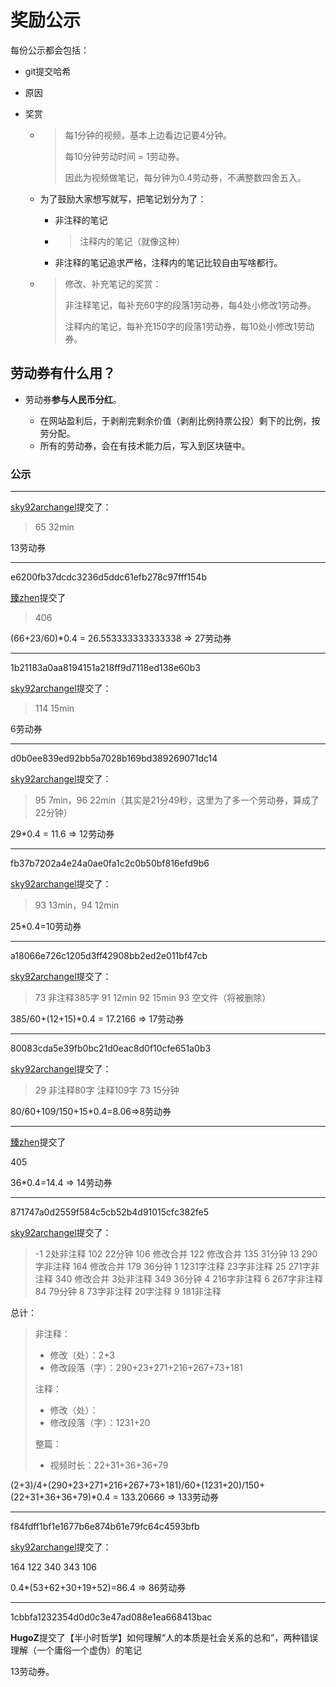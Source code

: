 # 奖励公示

每份公示都会包括：

* git提交哈希

* 原因

* 奖赏

  * > 每1分钟的视频，基本上边看边记要4分钟。
    >
    > 每10分钟劳动时间 = 1劳动券。
    >
    > 因此为视频做笔记，每分钟为0.4劳动券，不满整数四舍五入。
    
  * 为了鼓励大家想写就写，把笔记划分为了：

    * 非注释的笔记

    * > 注释内的笔记（就像这种）

    * 非注释的笔记追求严格，注释内的笔记比较自由写啥都行。

  * > 修改、补充笔记的奖赏：
    >
    > 非注释笔记，每补充60字的段落1劳动券，每4处小修改1劳动券。
    >
    > 注释内的笔记，每补充150字的段落1劳动券，每10处小修改1劳动券。


## 劳动券有什么用？


* 劳动券**参与人民币分红**。

  * 在网站盈利后，于剥削完剩余价值（剥削比例持票公投）剩下的比例，按劳分配。
  * 所有的劳动券，会在有技术能力后，写入到区块链中。

### 公示

---

[sky92archangel](https://gitee.com/sky92archangel)提交了：

> 65 32min

13劳动券

---

e6200fb37dcdc3236d5ddc61efb278c97fff154b

[臻zhen](https://gitee.com/Czhenqaz)提交了

> 406

(66+23/60)*0.4 = 26.553333333333338 => 27劳动券

---

1b21183a0aa8194151a218ff9d7118ed138e60b3

[sky92archangel](https://gitee.com/sky92archangel)提交了：

> 114 15min

6劳动券

---

d0b0ee839ed92bb5a7028b169bd389269071dc14

[sky92archangel](https://gitee.com/sky92archangel)提交了：

> 95 7min，96 22min（其实是21分49秒，这里为了多一个劳动券，算成了22分钟）

29*0.4 = 11.6 => 12劳动券

---

 fb37b7202a4e24a0ae0fa1c2c0b50bf816efd9b6

[sky92archangel](https://gitee.com/sky92archangel)提交了：

> 93 13min，94 12min

25*0.4=10劳动券

---

a18066e726c1205d3ff42908bb2ed2e011bf47cb

[sky92archangel](https://gitee.com/sky92archangel)提交了：

> 73
> 	非注释385字
> 91
> 	12min
> 92
> 	15min
> 93 空文件（将被删除）

385/60+(12+15)*0.4 = 17.2166 => 17劳动券

---

80083cda5e39fb0bc21d0eac8d0f10cfe651a0b3

[sky92archangel](https://gitee.com/sky92archangel)提交了：

> 29
> 	非注释80字
> 	注释109字
> 73
> 	15分钟

80/60+109/150+15*0.4=8.06=>8劳动券

---

[臻zhen](https://gitee.com/Czhenqaz)提交了

405

36*0.4=14.4 => 14劳动券

---

871747a0d2559f584c5cb52b4d91015cfc382fe5

[sky92archangel](https://gitee.com/sky92archangel)提交了：

> -1
> 	2处非注释
> 102
> 	22分钟
> 106 修改合并
> 122 修改合并
> 135
> 	31分钟
> 13
> 	290字非注释
> 164 修改合并
> 179
> 	36分钟
> 1
> 	1231字注释
> 	23字非注释
> 25
> 	271字非注释
> 340 修改合并
> 	3处非注释
> 349
> 	36分钟
> 4
> 	216字非注释
> 6
> 	267字非注释
> 84
> 	79分钟
> 8
> 	73字非注释
> 	20字注释
> 9
> 	181非注释

总计：

> 非注释：
>
> * 修改（处）：2+3
> * 修改段落（字）：290+23+271+216+267+73+181
>
> 注释：
>
> * 修改（处）：
> * 修改段落（字）：1231+20
>
> 整篇：
>
> * 视频时长：22+31+36+36+79

(2+3)/4+(290+23+271+216+267+73+181)/60+(1231+20)/150+(22+31+36+36+79)*0.4 = 133.20666 => 133劳动券

---

f84fdff1bf1e1677b6e874b61e79fc64c4593bfb

[sky92archangel](https://gitee.com/sky92archangel)提交了：

164
122
340
343
106

0.4*(53+62+30+19+52)=86.4 => 86劳动券

---

1cbbfa1232354d0d0c3e47ad088e1ea668413bac

**HugoZ**提交了【半小时哲学】如何理解“人的本质是社会关系的总和”，两种错误理解（一个庸俗一个虚伪）的笔记

13劳动券。

